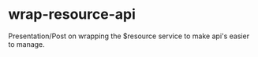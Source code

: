 wrap-resource-api
=================

Presentation/Post on wrapping the $resource service to make api's easier to manage.
